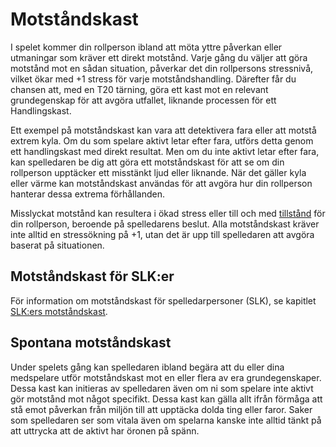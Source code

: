 # Motståndskast

I spelet kommer din rollperson ibland att möta yttre påverkan eller utmaningar som kräver ett direkt motstånd. Varje gång du väljer att göra motstånd mot en sådan situation, påverkar det din rollpersons stressnivå, vilket ökar med +1 stress för varje motståndshandling. Därefter får du chansen att, med en T20 tärning, göra ett kast mot en relevant grundegenskap för att avgöra utfallet, liknande processen för ett Handlingskast.

Ett exempel på motståndskast kan vara att detektivera fara eller att motstå extrem kyla. Om du som spelare aktivt letar efter fara, utförs detta genom ett handlingskast med direkt resultat. Men om du inte aktivt letar efter fara, kan spelledaren be dig att göra ett motståndskast för att se om din rollperson upptäcker ett misstänkt ljud eller liknande. När det gäller kyla eller värme kan motståndskast användas för att avgöra hur din rollperson hanterar dessa extrema förhållanden.

Misslyckat motstånd kan resultera i ökad stress eller till och med [tillstånd](stress-condition-roll.md) för din rollperson, beroende på spelledarens beslut. Alla motståndskast kräver inte alltid en stressökning på +1, utan det är upp till spelledaren att avgöra baserat på situationen.

## Motståndskast för SLK:er

För information om motståndskast för spelledarpersoner (SLK), se kapitlet [SLK:ers motståndskast](gm-resistance-roll.md).

## Spontana motståndskast

Under spelets gång kan spelledaren ibland begära att du eller dina medspelare utför motståndskast mot en eller flera av era grundegenskaper. Dessa kast kan initieras av spelledaren även om ni som spelare inte aktivt gör motstånd mot något specifikt. Dessa kast kan gälla allt ifrån förmåga att stå emot påverkan från miljön till att upptäcka dolda ting eller faror. Saker som spelledaren ser som vitala även om spelarna kanske inte alltid tänkt på att uttrycka att de aktivt har öronen på spänn.
